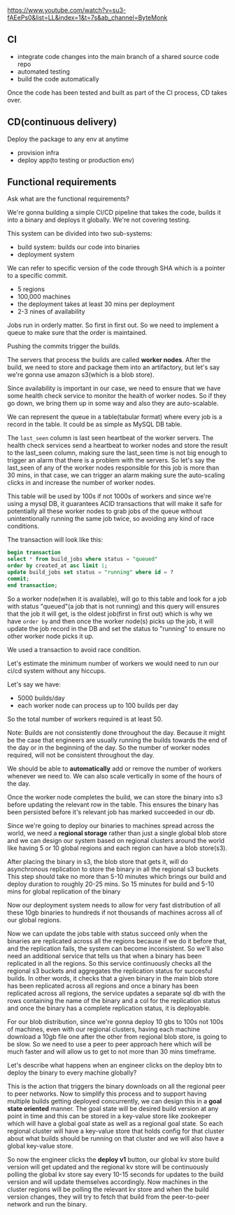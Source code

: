 https://www.youtube.com/watch?v=su3-fAEePs0&list=LL&index=1&t=7s&ab_channel=ByteMonk

## CI
- integrate code changes into the main branch of a shared source code repo
- automated testing
- build the code automatically

Once the code has been tested and built as part of the CI process, CD takes over.

## CD(continuous delivery)
Deploy the package to any env at anytime

- provision infra
- deploy app(to testing or production env)

## Functional requirements
Ask what are the functional requirements?

We're gonna building a simple CI/CD pipeline that takes the code, builds it into a binary and deploys it globally. We're not covering testing.

This system can be divided into two sub-systems:
- build system: builds our code into binaries
- deployment system

We can refer to specific version of the code through SHA which is a pointer to a specific commit.

- 5 regions
- 100,000 machines
- the deployment takes at least 30 mins per deployment
- 2-3 nines of availability

Jobs run in orderly matter. So first in first out. So we need to implement a queue to make sure that the order is maintained.

Pushing the commits trigger the builds.

The servers that process the builds are called **worker nodes**. After the build, we need to store and package them into an artifactory,
but let's say we're gonna use amazon s3(which is a blob store).

Since availability is important in our case, we need to ensure that we have some health check service to monitor the health of worker nodes.
So if they go down, we bring them up in some way and also they are auto-scalable.

We can represent the queue in a table(tabular format) where every job is a record in the table. It could be as simple as MySQL DB table.

The `last_seen` column is last seen heartbeat of the worker servers. The health check services send a heartbeat to worker nodes and store
the result to the last_seen column, making sure the last_seen time is not big enough to trigger an alarm that there is a problem with the servers.
So let's say the last_seen of any of the worker nodes responsible for this job is more than 30 mins, in that case, we can trigger an alarm
making sure the auto-scaling clicks in and increase the number of worker nodes.

This table will be used by 100s if not 1000s of workers and since we're using a mysql DB, it guarantees ACID transactions that will make it
safe for potentially all these worker nodes to grab jobs of the queue without unintentionally running the same job twice, so avoiding
any kind of race conditions.

The transaction will look like this:
```sql
begin transaction
select * from build_jobs where status = "queued"
order by created_at asc limit 1;
update build_jobs set status = "running" where id = ?
commit;
end transaction;
```
So a worker node(when it is available), will go to this table and look for a job with status "queued"(a job that is not running) and this query
will ensures that the job it will get, is the oldest job(first in first out) which is why we have `order by` and then once the worker node(s) picks
up the job, it will update the job record in the DB and set the status to "running" to ensure no other worker node picks it up.

We used a transaction to avoid race condition.

Let's estimate the minimum number of workers we would need to run our ci/cd system without any hiccups.

Let's say we have:
- 5000 builds/day
- each worker node can process up to 100 builds per day

So the total number of workers required is at least 50.

Note: Builds are not consistently done throughout the day. Because it might be the case that engineers are usually running the builds towards
the end of the day or in the beginning of the day. So the number of worker nodes required, will not be consistent throughout the day.

We should be able to **automatically** add or remove the number of workers whenever we need to. We can also scale vertically in some of the
hours of the day.

Once the worker node completes the build, we can store the binary into s3 before updating the relevant row in the table.
This ensures the binary has been persisted before it's relevant job has marked succeeded in our db.

Since we're going to deploy our binaries to machines spread across the world, we need a **regional storage** rather than just a single global
blob store and we can design our system based on regional clusters around the world like having 5 or 10 global regions and each region can have
a blob store(s3).

After placing the binary in s3, the blob store that gets it, will do asynchronous replication to store the binary in all the regional s3 buckets
This step should take no more than 5-10 minutes which brings our build and deploy duration to roughly 20-25 mins. So 15 minutes for build and 5-10
mins for global replication of the binary

Now our deployment system needs to allow for very fast distribution of all these 10gb binaries to hundreds if not thousands of machines across
all of our global regions.

Now we can update the jobs table with status succeed only when the binaries are replicated across all the regions because if we do it before that, and
the replication fails, the system can become inconsistent. So we'll also need an additional service that tells us that when a binary has been replicated
in all the regions. So this service continuously checks all the regional s3 buckets and aggregates the replication status for succesful builds.
In other words, it checks that a given binary in the main blob store has been replicated across all regions and once a binary has been
replicated across all regions, the service updates a separate sql db with the rows containing the name of the binary and a col for
the replication status and once the binary has a complete replication status, it is deployable.

For our blob distribution, since we're gonna deploy 10 gbs to 100s not 100s of machines, even with our regional clusters, having each machine
download a 10gb file one after the other from regional blob store, is going to be slow. So we need to use a peer to peer approach here which
will be much faster and will allow us to get to not more than 30 mins timeframe.

Let's describe what happens when an engineer clicks on the deploy btn to deploy the binary to every machine globally?

This is the action that triggers the binary downloads on all the regional peer to peer networks. Now to simplify this process and to support
having multiple builds getting deployed concurrently, we can design this in a **goal state oriented** manner. The goal state will be
desired build version at any point in time and this can be stored in a key-value store like zookeeper which will have a global goal state as well as
a regional goal state. So each regional cluster will have a key-value store that holds config for that cluster about what builds should
be running on that cluster and we will also have a global key-value store.

So now the engineer clicks the **deploy v1** button, our global kv store build version will get updated and the regional kv store will be
continuously polling the global kv store say every 10-15 seconds for updates to the build version and will update themselves accordingly.
Now machines in the cluster regions will be polling the relevant kv store and when the build version changes, they will try to fetch that build
from the peer-to-peer network and run the binary.